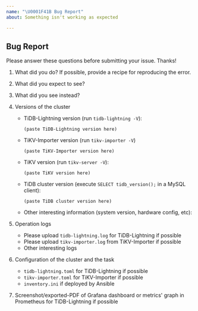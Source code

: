 ```yaml
---
name: "\U0001F41B Bug Report"
about: Something isn't working as expected

---
```


## Bug Report

Please answer these questions before submitting your issue. Thanks!

1. What did you do? If possible, provide a recipe for reproducing the error.

2. What did you expect to see?

3. What did you see instead?

4. Versions of the cluster

    - TiDB-Lightning version (run `tidb-lightning -V`):

        ```
        (paste TiDB-Lightning version here)
        ```
        
    - TiKV-Importer version (run `tikv-importer -V`)

        ```
        (paste TiKV-Importer version here)
        ```
        
    - TiKV version (run `tikv-server -V`):

        ```
        (paste TiKV version here)
        ```

    - TiDB cluster version (execute `SELECT tidb_version();` in a MySQL client):

        ```
        (paste TiDB cluster version here)
        ```

    - Other interesting information (system version, hardware config, etc):

        >
        >

5. Operation logs
   - Please upload `tidb-lightning.log` for TiDB-Lightning if possible
   - Please upload `tikv-importer.log` from TiKV-Importer if possible
   - Other interesting logs
   
6. Configuration of the cluster and the task
   - `tidb-lightning.toml` for TiDB-Lightning if possible
   - `tikv-importer.toml` for TiKV-Importer if possible
   - `inventory.ini` if deployed by Ansible

7. Screenshot/exported-PDF of Grafana dashboard or metrics' graph in Prometheus for TiDB-Lightning if possible
